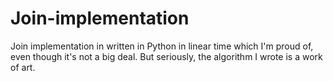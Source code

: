 # Join-implementation
Join implementation in written in Python in linear time which I'm proud of, even though it's not a big deal. But seriously, the algorithm I wrote is a work of art.
